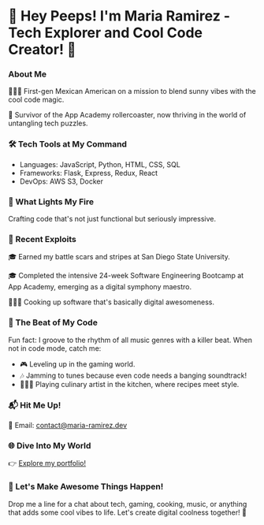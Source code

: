 
<!--
**Maria-R01/Maria-R01** is a ✨ _special_ ✨ repository because its `README.md` (this file) appears on your GitHub profile.

Here are some ideas to get you started:

- 🔭 I’m currently working on ...
- 🌱 I’m currently learning ...
- 👯 I’m looking to collaborate on ...
- 🤔 I’m looking for help with ...
- 💬 Ask me about ...
- 📫 How to reach me: ...
- 😄 Pronouns: ...
- ⚡ Fun fact: ...
-->

# 👋 Hey Peeps! I'm Maria Ramirez - Tech Explorer and Cool Code Creator! 🚀

### About Me
🙋🏽‍♀️ First-gen Mexican American on a mission to blend sunny vibes with the cool code magic.

🚀 Survivor of the App Academy rollercoaster, now thriving in the world of untangling tech puzzles.

### 🛠️ Tech Tools at My Command
- Languages: JavaScript, Python, HTML, CSS, SQL
- Frameworks: Flask, Express, Redux, React
- DevOps: AWS S3, Docker

### 🌈 What Lights My Fire
Crafting code that's not just functional but seriously impressive.

### 🚀 Recent Exploits
🎓 Earned my battle scars and stripes at San Diego State University.

🎓 Completed the intensive 24-week Software Engineering Bootcamp at App Academy, emerging as a digital symphony maestro.

👩🏽‍💻 Cooking up software that's basically digital awesomeness.

### 🎵 The Beat of My Code
Fun fact: I groove to the rhythm of all music genres with a killer beat. When not in code mode, catch me:
- 🎮 Leveling up in the gaming world.
- 🎶 Jamming to tunes because even code needs a banging soundtrack!
- 👩🏽‍🍳 Playing culinary artist in the kitchen, where recipes meet style.

### 📬 Hit Me Up!
📧 Email: [contact@maria-ramirez.dev](mailto:contact@maria-ramirez.dev)

### 🌐 Dive Into My World
👉 [Explore my portfolio!](https://maria-ramirez.dev)

### 🚀 Let's Make Awesome Things Happen!
Drop me a line for a chat about tech, gaming, cooking, music, or anything that adds some cool vibes to life. Let's create digital coolness together! 🚀
